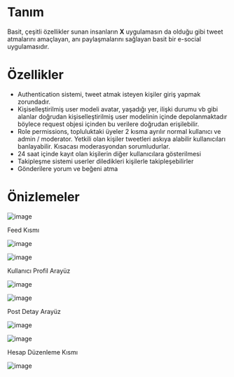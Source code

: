 # Tanım
Basit, çeşitli özellikler sunan insanların **X** uygulamasın da olduğu gibi tweet atmalarını amaçlayan, anı paylaşmalarını sağlayan basit bir e-social uygulamasıdır. 

# Özellikler
+ Authentication sistemi, tweet atmak isteyen kişiler giriş yapmak zorundadır.
+ Kişiselleştirilmiş user modeli avatar, yaşadığı yer, ilişki durumu vb gibi alanlar doğrudan kişiselleştirilmiş user modelinin içinde depolanmaktadır böylece request objesi içinden bu verilere doğrudan erişilebilir.
+ Role permissions, topluluktaki üyeler 2 kısma ayrılır normal kullanıcı ve admin / moderator. Yetkili olan kişiler tweetleri askıya alabilir kullanıcıları banlayabilir. Kısacası moderasyondan sorumludurlar.
+ 24 saat içinde kayıt olan kişilerin diğer kullanıcılara gösterilmesi
+ Takipleşme sistemi userler diledikleri kişilerle takipleşebilirler
+ Gönderilere yorum ve beğeni atma

# Önizlemeler
![image](https://github.com/AysKrimn/django-tweet-application/assets/83617943/0ec79b6e-fa4e-40dd-893b-f97ae4c6f1f1)


Feed Kısmı

![image](https://github.com/AysKrimn/django-tweet-application/assets/83617943/7b89c0ae-45ed-4987-a27a-d8ea848ddbd9)

![image](https://github.com/AysKrimn/django-tweet-application/assets/83617943/467e412e-cd62-44a0-b721-f527cfbf62cd)

Kullanıcı Profil Arayüz

![image](https://github.com/AysKrimn/django-tweet-application/assets/83617943/99c598f3-edb2-4421-9712-7386457abd7c)

![image](https://github.com/AysKrimn/django-tweet-application/assets/83617943/4e7bbdc0-59b0-4b63-8c6d-b43c8c5fcc3a)


Post Detay Arayüz

![image](https://github.com/AysKrimn/django-tweet-application/assets/83617943/b382851a-c8e6-40a0-9267-c4a9707204be)

![image](https://github.com/AysKrimn/django-tweet-application/assets/83617943/e7b7b745-f563-496f-ac0c-f0f9b8b7a03b)


Hesap Düzenleme Kısmı

![image](https://github.com/AysKrimn/django-tweet-application/assets/83617943/1f74e2b4-e44e-4734-860a-d1a3edf5573a)




